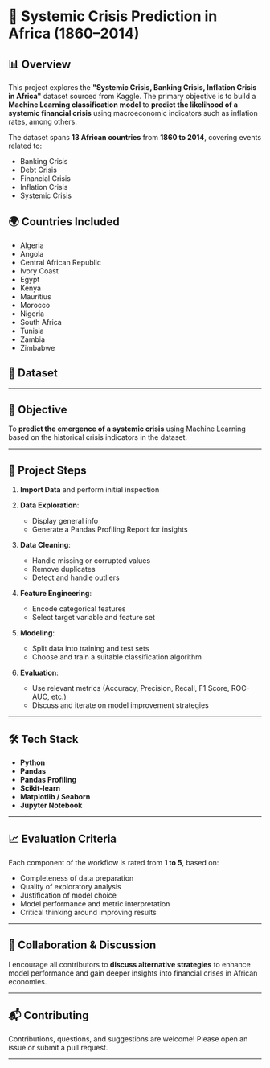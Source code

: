 # 🧠 Systemic Crisis Prediction in Africa (1860–2014)

## 📊 Overview

This project explores the **"Systemic Crisis, Banking Crisis, Inflation Crisis in Africa"** dataset sourced from Kaggle. The primary objective is to build a **Machine Learning classification model** to **predict the likelihood of a systemic financial crisis** using macroeconomic indicators such as inflation rates, among others.

The dataset spans **13 African countries** from **1860 to 2014**, covering events related to:

* Banking Crisis
* Debt Crisis
* Financial Crisis
* Inflation Crisis
* Systemic Crisis

## 🌍 Countries Included

* Algeria
* Angola
* Central African Republic
* Ivory Coast
* Egypt
* Kenya
* Mauritius
* Morocco
* Nigeria
* South Africa
* Tunisia
* Zambia
* Zimbabwe

## 📁 Dataset

---

## 🎯 Objective

To **predict the emergence of a systemic crisis** using Machine Learning based on the historical crisis indicators in the dataset.

---

## 📌 Project Steps

1. **Import Data** and perform initial inspection
2. **Data Exploration**:

   * Display general info
   * Generate a Pandas Profiling Report for insights
3. **Data Cleaning**:

   * Handle missing or corrupted values
   * Remove duplicates
   * Detect and handle outliers
4. **Feature Engineering**:

   * Encode categorical features
   * Select target variable and feature set
5. **Modeling**:

   * Split data into training and test sets
   * Choose and train a suitable classification algorithm
6. **Evaluation**:

   * Use relevant metrics (Accuracy, Precision, Recall, F1 Score, ROC-AUC, etc.)
   * Discuss and iterate on model improvement strategies

---

## 🛠️ Tech Stack

* **Python**
* **Pandas**
* **Pandas Profiling**
* **Scikit-learn**
* **Matplotlib / Seaborn**
* **Jupyter Notebook**

---

## 📈 Evaluation Criteria

Each component of the workflow is rated from **1 to 5**, based on:

* Completeness of data preparation
* Quality of exploratory analysis
* Justification of model choice
* Model performance and metric interpretation
* Critical thinking around improving results

---

## 🤝 Collaboration & Discussion

I encourage all contributors to **discuss alternative strategies** to enhance model performance and gain deeper insights into financial crises in African economies.

---

## 📬 Contributing

Contributions, questions, and suggestions are welcome! Please open an issue or submit a pull request.

---
